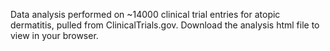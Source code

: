 Data analysis performed on ~14000 clinical trial entries for atopic dermatitis, pulled from ClinicalTrials.gov. Download the analysis html file to view in your browser.
